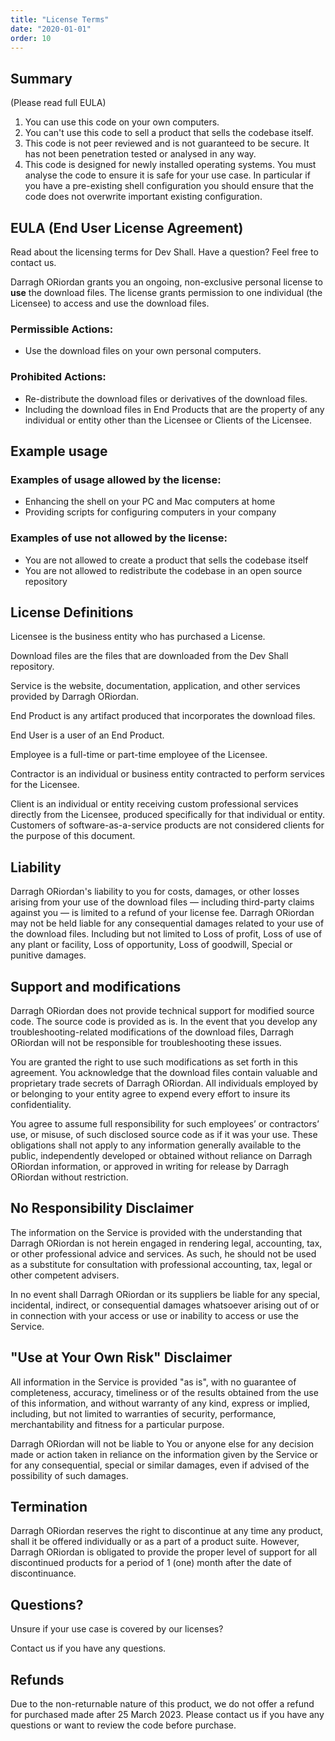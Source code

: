 ```yaml
---
title: "License Terms"
date: "2020-01-01"
order: 10
---
```


## Summary

(Please read full EULA)

1. You can use this code on your own computers.
1. You can't use this code to sell a product that sells the codebase itself.
1. This code is not peer reviewed and is not guaranteed to be secure. It has not been penetration tested or analysed in any way.
1. This code is designed for newly installed operating systems. You must analyse the code to ensure it is safe for your use case. In particular if you have a pre-existing shell configuration you should ensure that the code does not overwrite important existing configuration.

## EULA (End User License Agreement)

Read about the licensing terms for Dev Shall. Have a question? Feel free to contact us.

Darragh ORiordan grants you an ongoing, non-exclusive personal license to **use** the download files. The license grants permission to one individual (the Licensee) to access and use the download files.

### Permissible Actions:

-   Use the download files on your own personal computers.

### Prohibited Actions:

-   Re-distribute the download files or derivatives of the download files.
-   Including the download files in End Products that are the property of any individual or entity other than the Licensee or Clients of the Licensee.

## Example usage

### Examples of usage allowed by the license:

-   Enhancing the shell on your PC and Mac computers at home
-   Providing scripts for configuring computers in your company

### Examples of use not allowed by the license:

-   You are not allowed to create a product that sells the codebase itself
-   You are not allowed to redistribute the codebase in an open source repository

## License Definitions

Licensee is the business entity who has purchased a License.

Download files are the files that are downloaded from the Dev Shall repository.

Service is the website, documentation, application, and other services provided by Darragh ORiordan.

End Product is any artifact produced that incorporates the download files.

End User is a user of an End Product.

Employee is a full-time or part-time employee of the Licensee.

Contractor is an individual or business entity contracted to perform services for the Licensee.

Client is an individual or entity receiving custom professional services directly from the Licensee, produced specifically for that individual or entity. Customers of software-as-a-service products are not considered clients for the purpose of this document.

## Liability

Darragh ORiordan's liability to you for costs, damages, or other losses arising from your use of the download files — including third-party claims against you — is limited to a refund of your license fee. Darragh ORiordan may not be held liable for any consequential damages related to your use of the download files. Including but not limited to Loss of profit, Loss of use of any plant or facility, Loss of opportunity, Loss of goodwill, Special or punitive damages.

## Support and modifications

Darragh ORiordan does not provide technical support for modified source code. The source code is provided as is. In the event that you develop any troubleshooting-related modifications of the download files, Darragh ORiordan will not be responsible for troubleshooting these issues.

You are granted the right to use such modifications as set forth in this agreement. You acknowledge that the download files contain valuable and proprietary trade secrets of Darragh ORiordan. All individuals employed by or belonging to your entity agree to expend every effort to insure its confidentiality.

You agree to assume full responsibility for such employees’ or contractors’ use, or misuse, of such disclosed source code as if it was your use. These obligations shall not apply to any information generally available to the public, independently developed or obtained without reliance on Darragh ORiordan information, or approved in writing for release by Darragh ORiordan without restriction.

## No Responsibility Disclaimer

The information on the Service is provided with the understanding that Darragh ORiordan is not herein engaged in rendering legal, accounting, tax, or other professional advice and services. As such, he should not be used as a substitute for consultation with professional accounting, tax, legal or other competent advisers.

In no event shall Darragh ORiordan or its suppliers be liable for any special, incidental, indirect, or consequential damages whatsoever arising out of or in connection with your access or use or inability to access or use the Service.

## "Use at Your Own Risk" Disclaimer

All information in the Service is provided "as is", with no guarantee of completeness, accuracy, timeliness or of the results obtained from the use of this information, and without warranty of any kind, express or implied, including, but not limited to warranties of security, performance, merchantability and fitness for a particular purpose.

Darragh ORiordan will not be liable to You or anyone else for any decision made or action taken in reliance on the information given by the Service or for any consequential, special or similar damages, even if advised of the possibility of such damages.

## Termination

Darragh ORiordan reserves the right to discontinue at any time any product, shall it be offered individually or as a part of a product suite. However, Darragh ORiordan is obligated to provide the proper level of support for all discontinued products for a period of 1 (one) month after the date of discontinuance.

## Questions?

Unsure if your use case is covered by our licenses?

Contact us if you have any questions.

## Refunds

Due to the non-returnable nature of this product, we do not offer a refund for purchased made after 25 March 2023. Please contact us if you have any questions or want to review the code before purchase.
